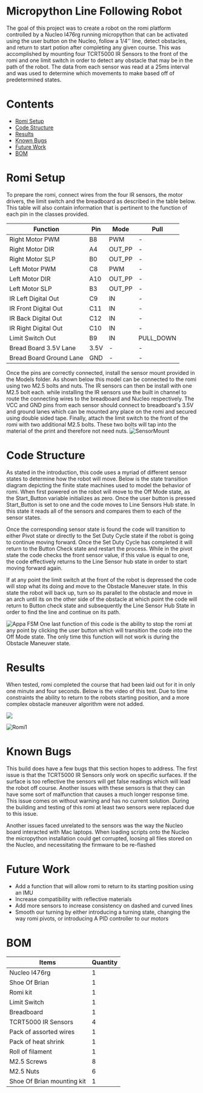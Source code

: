 # Micropython Line Following Robot 
The goal of this project was to create a robot on the romi platform controlled by a Nucleo l476rg running micropython that can be activated using the user button on the Nucleo, follow a 1/4'' line, detect obstacles, and return to start potion after completing any given course. This was accomplished by mounting four TCRT5000 IR Sensors to the front of the romi and one limit switch in order to detect any obstacle that may be in the path of the robot.  The data from each sensor was read at a 25ms interval and was used to determine which movements to make based off of predetermined states. 

# Contents
 - [Romi Setup](#romi-setup) 
 - [Code Structure](#code-structure)
 - [Results](#results) 
 - [Known Bugs](#known-bugs)
 - [Future Work](#future-work)
 - [BOM](#billofmaterials)

# Romi Setup
To prepare the romi, connect wires from the four IR sensors, the motor drivers, the limit switch and the breadboard as described in the table below. This table will also contain information that is pertinent to the function of each pin in the classes provided.

|Function|Pin |Mode|Pull|
|--|--|--|--
| Right Motor  PWM|B8|PWM|-|
| Right Motor  DIR|A4|OUT_PP|-|
| Right Motor  SLP|B0|OUT_PP|-| 
| Left Motor  PWM|C8|PWM|-|
| Left Motor  DIR|A10|OUT_PP|-| 
| Left Motor  SLP|B3|OUT_PP|-|  
| IR  Left Digital Out  |C9|IN|-|
| IR  Front Digital Out |C11|IN|-|
| IR  Back Digital Out |C12|IN|-
| IR  Right Digital Out |C10|IN|-|
| Limit Switch Out |B9|IN|PULL_DOWN|
| Bread Board 3.5V Lane | 3.5V |-|-|
| Bread Board Ground Lane |GND|-|-|

Once the pins are correctly connected, install the sensor mount provided in the Models folder. As shown below this model can be connected to the romi using two M2.5 bolts and nuts. The IR sensors can then be install with one M2.5 bolt each. while installing the IR sensors use the built in channel to route the connecting wires to the breadboard and Nucleo respectively. The VCC and GND pins from each sensor should connect to breadboard's 3.5V and ground lanes which can be mounted any place on the romi and secured using double sided tape. Finally,  attach the limit switch to the front of the romi with two additional M2.5 bolts. These two bolts will tap into the material of the print and therefore not need nuts. 
![SensorMount](https://i.ibb.co/YbMf36C/Sensor-Mount.png)

# Code Structure
As stated in the introduction, this code uses a myriad of different sensor states to determine how the robot will move. Below is the state transition diagram depicting the finite state machines used to model the behavior of romi. When first powered on the robot will move to the Off Mode state, as the Start_Button variable initializes as zero. Once the user button is pressed Start_Button is set to one and the code moves to Line Sensors Hub state. In this state it reads all of the sensors and compares them to each of the sensor states.  

Once the corresponding sensor state is found the code will transition to either Pivot state or directly to the Set Duty Cycle state if the robot is going to continue moving forward. Once the Set Duty Cycle has completed it will return to the Button Check state and restart the process. While in the pivot state the code checks the front sensor value, if this value is equal to one, the code effectively returns to the Line Sensor hub state in order to start moving forward again.

 If at any point the limit switch at the front of the robot is depressed the code will stop what its doing and move to the Obstacle Maneuver state. In this state the robot will back up, turn so its parallel to the obstacle and move in an arch until its on the other side of the obstacle at which point the code will return to Button check state and subsequently the Line Sensor Hub State in order to find the line and continue on its path. 

![Appa FSM](https://i.ibb.co/DC4KRqK/Appa-s-FSM-drawio-1.png)
One last function of this code is the ability to stop the romi at any point by clicking the user button which will transition the code into the Off Mode state. The only time this function will not work is during the Obstacle Maneuver state. 
# Results
When tested, romi completed the course that had been laid out for it in only one minute and four seconds. Below is the video of this test.  Due to time constraints the ability to return to the robots starting position, and a more complex obstacle maneuver algorithm were not added. 

[![](https://markdown-videos-api.jorgenkh.no/youtube/NFez8l3HVpM)](https://youtu.be/NFez8l3HVpM )



![Romi1](https://i.ibb.co/MDNfNfk/IMG-5951.jpg)





# Known Bugs
This build does have a few bugs that this section hopes to address. The first issue is that the TCRT5000 IR Sensors only work on specific surfaces. If the surface is too reflective the sensors will get false readings which will lead the robot off course. Another issues with these sensors is that they can have some sort of malfunction that causes a  much longer response time. This issue comes on without warning and has no current solution. During the building and testing of this romi at least two sensors were replaced due to this issue. 

Another issues faced unrelated to the sensors was the way the Nucleo board interacted with Mac laptops. When loading scripts onto the Nucleo the micropython installation could get corrupted, loosing all files stored on the Nucleo, and necessitating the firmware to be re-flashed 

# Future Work

 - Add a function that will allow romi to return to its starting position using an IMU 
 - Increase compatibility with reflective materials
 - Add more sensors to increase consistency on dashed and curved lines
 - Smooth our turning by either introducing a turning state, changing the way romi pivots, or introducing A PID controller to our motors 

# BOM

| Items |Quantity  |
|--|--|
|Nucleo l476rg | 1 |
|Shoe Of Brian |1
|Romi kit|1
|Limit Switch |1
|Breadboard |1
|TCRT5000 IR Sensors |4
|Pack of assorted wires|1 
|Pack of heat shrink | 1
|Roll of filament |1
|M2.5 Screws | 8
|M2.5 Nuts | 6
|Shoe Of Brian mounting kit | 1
